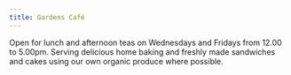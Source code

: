 ```yaml
---
title: Gardens Café
---
```


Open for lunch and afternoon teas on Wednesdays and Fridays from 12.00 to 5.00pm. Serving delicious home baking and freshly made sandwiches and cakes using our own organic produce where possible.